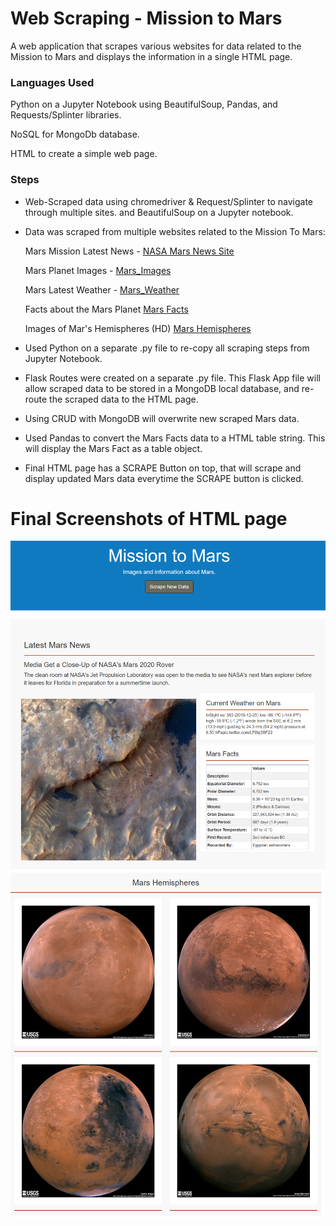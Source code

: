 

# Web Scraping - Mission to Mars



A web application that scrapes various websites for data related to the Mission to Mars and displays the information in a single HTML page. 

### Languages Used

Python on a Jupyter Notebook using BeautifulSoup, Pandas, and Requests/Splinter libraries.

NoSQL for MongoDb database.

HTML to create a simple web page.

### Steps
* Web-Scraped data using chromedriver & Request/Splinter to navigate through multiple sites. and BeautifulSoup on a Jupyter notebook.

* Data was scraped from multiple websites related to the Mission To Mars: 

    Mars Mission Latest News - [NASA Mars News Site](https://mars.nasa.gov/news/)
    
    Mars Planet Images - [Mars_Images](https://www.jpl.nasa.gov/spaceimages/?search=&category=Mars)
    
    Mars Latest Weather - [Mars_Weather](https://twitter.com/marswxreport?lang=en)
    
    Facts about the Mars Planet [Mars Facts](https://space-facts.com/mars/)
    
    Images of Mar's Hemispheres (HD) [Mars Hemispheres](https://astrogeology.usgs.gov/search/results?q=hemisphere+enhanced&k1=target&v1=Mars)
    

* Used Python on a separate .py file to re-copy all scraping steps from Jupyter Notebook. 

* Flask Routes were created on a separate .py file. This Flask App file will allow scraped data to be stored in a MongoDB local database, and re-route the scraped data to the HTML page.

* Using CRUD with MongoDB will overwrite new scraped Mars data.

* Used Pandas to convert the Mars Facts data to a HTML table string. This will display the Mars Fact as a table object.

* Final HTML page has a SCRAPE Button on top, that will scrape and display updated Mars data everytime the SCRAPE button is clicked.

# Final Screenshots of HTML page


![Top](Finished_Screenshots/Top_Portion.png)
![Bottom](Finished_Screenshots/Bottom_Portion.png)
